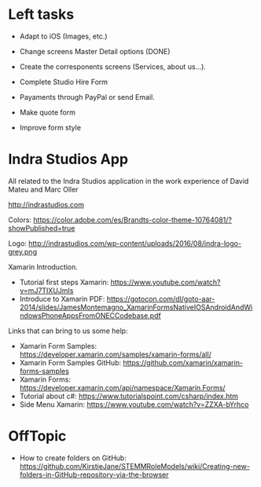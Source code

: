 # Left tasks

- Adapt to iOS (Images, etc.)
- Change screens Master Detail options (DONE)
- Create the corresponents screens (Services, about us...).
- Complete Studio Hire Form
- Payaments through PayPal or send Email.
- Make quote form

- Improve form style

# Indra Studios App

All related to the Indra Studios application in the work experience of David Mateu and Marc Oller

http://indrastudios.com

Colors: https://color.adobe.com/es/Brandts-color-theme-10764081/?showPublished=true

Logo: http://indrastudios.com/wp-content/uploads/2016/08/indra-logo-grey.png

Xamarin Introduction.

  - Tutorial first steps Xamarin: https://www.youtube.com/watch?v=mJ7TIXUJmIs
  - Introduce to Xamarin PDF: https://gotocon.com/dl/goto-aar-2014/slides/JamesMontemagno_XamarinFormsNativeIOSAndroidAndWindowsPhoneAppsFromONECCodebase.pdf

Links that can bring to us some help:

  - Xamarin Form Samples: https://developer.xamarin.com/samples/xamarin-forms/all/ 
  - Xamarin Form Samples GitHub: https://github.com/xamarin/xamarin-forms-samples
  - Xamarin Forms: https://developer.xamarin.com/api/namespace/Xamarin.Forms/
  - Tutorial about c#: https://www.tutorialspoint.com/csharp/index.htm
  - Side Menu Xamarin: https://www.youtube.com/watch?v=ZZXA-bYrhco
  
  # OffTopic
  
   - How to create folders on GitHub: https://github.com/KirstieJane/STEMMRoleModels/wiki/Creating-new-folders-in-GitHub-repository-via-the-browser
